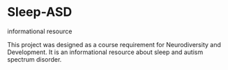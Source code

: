 # Sleep-ASD
informational resource

This project was designed as a course requirement for Neurodiversity and Development. It is an informational resource about sleep and autism spectrum disorder. 
